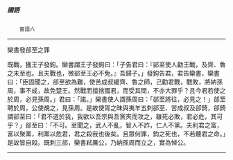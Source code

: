

##### 國語
　　`晉語六`

* * *

欒書發郤至之罪

既戰，獲王子發鉤。欒書謂王子發鉤曰：「子告君曰：『郤至使人勸王戰，及齊、魯之未至也。且夫戰也，微郤至王必不免。』吾歸子。」發鉤告君，君告欒書，欒書曰：「臣固聞之，郤至欲為難，使苦成叔緩齊、魯之師，己勸君戰，戰敗，將納孫周，事不成，故免楚王。然戰而擅捨國君，而受其問，不亦大罪乎？且今君若使之於周，必見孫周。」君曰：「諾。」欒書使人謂孫周曰：「郤至將往，必見之！」郤至聘於周，公使覘之，見孫周。是故使胥之昧與夷羊五刺郤至、苦成叔及郤錡，郤錡謂郤至曰：「君不道於我，我欲以吾宗與吾黨夾而攻之，雖死必敗，君必危，其可乎？」郤至曰：「不可。至聞之，武人不亂，智人不詐，仁人不黨。夫利君之富，富以聚黨，利黨以危君，君之殺我也後矣。且眾何罪，鈞之死也，不若聽君之命。」是故皆自殺。既刺三郤，欒書弒厲公，乃納孫周而立之，實為悼公。

* * *

